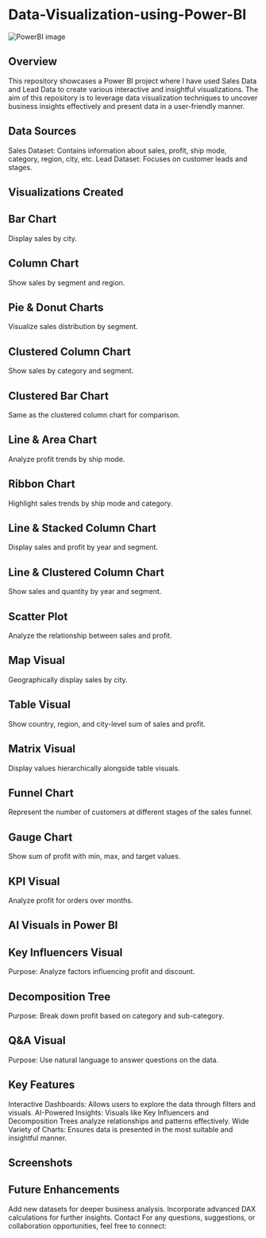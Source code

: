# Data-Visualization-using-Power-BI

![PowerBI image](https://github.com/user-attachments/assets/0959bbc9-746a-4d19-8395-4571c976c6d1)

## Overview
This repository showcases a Power BI project where I have used Sales Data and Lead Data to create various interactive and insightful visualizations. The aim of this repository is to leverage data visualization techniques to uncover business insights effectively and present data in a user-friendly manner.

## Data Sources
Sales Dataset: Contains information about sales, profit, ship mode, category, region, city, etc.
Lead Dataset: Focuses on customer leads and stages.

## Visualizations Created

## Bar Chart
Display sales by city.

## Column Chart
Show sales by segment and region.

## Pie & Donut Charts
Visualize sales distribution by segment.

## Clustered Column Chart
Show sales by category and segment.

## Clustered Bar Chart
Same as the clustered column chart for comparison.

## Line & Area Chart
Analyze profit trends by ship mode.

## Ribbon Chart
Highlight sales trends by ship mode and category.

## Line & Stacked Column Chart
Display sales and profit by year and segment.

## Line & Clustered Column Chart
Show sales and quantity by year and segment.

## Scatter Plot
Analyze the relationship between sales and profit.

## Map Visual
Geographically display sales by city.

## Table Visual
Show country, region, and city-level sum of sales and profit.

## Matrix Visual
Display values hierarchically alongside table visuals.

## Funnel Chart
Represent the number of customers at different stages of the sales funnel.

## Gauge Chart
Show sum of profit with min, max, and target values.

## KPI Visual
Analyze profit for orders over months.

## AI Visuals in Power BI

## Key Influencers Visual
Purpose: Analyze factors influencing profit and discount.

## Decomposition Tree
Purpose: Break down profit based on category and sub-category.

## Q&A Visual
Purpose: Use natural language to answer questions on the data.

## Key Features
Interactive Dashboards: Allows users to explore the data through filters and visuals.
AI-Powered Insights: Visuals like Key Influencers and Decomposition Trees analyze relationships and patterns effectively.
Wide Variety of Charts: Ensures data is presented in the most suitable and insightful manner.

## Screenshots


## Future Enhancements
Add new datasets for deeper business analysis.
Incorporate advanced DAX calculations for further insights.
Contact
For any questions, suggestions, or collaboration opportunities, feel free to connect:
